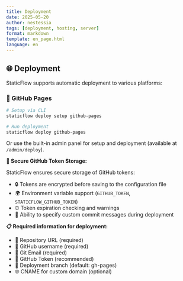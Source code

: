 ```yaml
---
title: Deployment
date: 2025-05-20
author: nestessia
tags: [deployment, hosting, server]
format: markdown
template: en_page.html
language: en
---
```


## 🌐 Deployment

StaticFlow supports automatic deployment to various platforms:

### 🐙 GitHub Pages

```bash
# Setup via CLI
staticflow deploy setup github-pages

# Run deployment
staticflow deploy github-pages
```

Or use the built-in admin panel for setup and deployment (available at `/admin/deploy`).

**🔐 Secure GitHub Token Storage:**

StaticFlow ensures secure storage of GitHub tokens:
- 🔒 Tokens are encrypted before saving to the configuration file
- 🌍 Environment variable support (`GITHUB_TOKEN`, `STATICFLOW_GITHUB_TOKEN`)
- ⏰ Token expiration checking and warnings
- 📝 Ability to specify custom commit messages during deployment

**📋 Required information for deployment:**
- 🔗 Repository URL (required)
- 👤 GitHub username (required)
- 📧 Git Email (required)
- 🔑 GitHub Token (recommended)
- 🌿 Deployment branch (default: gh-pages)
- 🌐 CNAME for custom domain (optional)